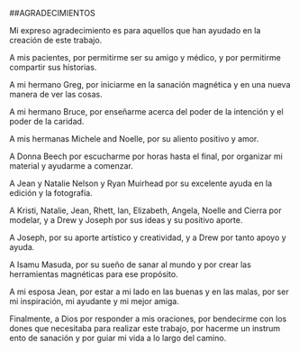 ##AGRADECIMIENTOS

Mi expreso agradecimiento es para aquellos que han ayudado en la creación de este trabajo.

 A mis pacientes, por permitirme ser su amigo y médico, y por permitirme compartir sus historias.

 A mi hermano Greg, por iniciarme en la sanación magnética y en una nueva manera de ver las cosas.

 A mi hermano Bruce, por enseñarme acerca del poder de la intención y el poder de la caridad.

 A mis hermanas Michele and Noelle, por su aliento positivo y amor.

 A Donna Beech por escucharme por horas hasta el final, por organizar mi material y ayudarme a comenzar.

 A Jean y Natalie Nelson y Ryan Muirhead por su excelente ayuda en la edición y la fotografía.

 A Kristi, Natalie, Jean, Rhett, Ian, Elizabeth, Angela, Noelle and Cierra por modelar, y a Drew y Joseph por sus ideas y su positivo aporte.

 A Joseph, por su aporte artístico y creatividad, y a Drew por tanto apoyo y ayuda.

 A Isamu Masuda, por su sueño de sanar al mundo y por crear las herramientas magnéticas para ese propósito.

 A mi esposa Jean, por estar a mi lado en las buenas y en las malas, por ser mi inspiración, mi ayudante y mi mejor amiga.

 Finalmente, a Dios por responder a mis oraciones, por bendecirme con los dones que necesitaba para realizar este trabajo, por hacerme un instrum ento de sanación y por guiar mi vida a lo largo del camino.